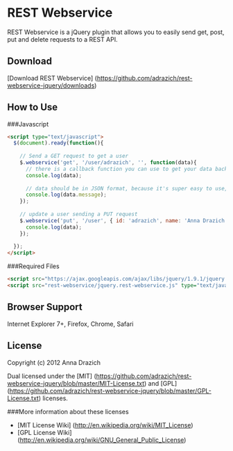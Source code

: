 REST Webservice
===

REST Webservice is a jQuery plugin that allows you to easily send get, post, put and delete requests to a REST API.

Download
---

[Download REST Webservice] (https://github.com/adrazich/rest-webservice-jquery/downloads)

How to Use
---

###Javascript
```html
<script type="text/javascript">
  $(document).ready(function(){
	
	// Send a GET request to get a user
    $.webservice('get', '/user/adrazich', '', function(data){
	  // there is a callback function you can use to get your data back
	  console.log(data);
	  
	  // data should be in JSON format, because it's super easy to use, like so...
	  console.log(data.message);
	});
  
	// update a user sending a PUT request
	$.webservice('put', '/user', { id: 'adrazich', name: 'Anna Drazich' }, function(data){
	  console.log(data);
	});
	
  });
</script>
```

###Required Files

```html
<script src="https://ajax.googleapis.com/ajax/libs/jquery/1.9.1/jquery.min.js" type="text/javascript"></script>
<script src="rest-webservice/jquery.rest-webservice.js" type="text/javascript"></script>
```

Browser Support
---
Internet Explorer 7+, Firefox, Chrome, Safari

License
---

Copyright (c) 2012 Anna Drazich

Dual licensed under the [MIT] (https://github.com/adrazich/rest-webservice-jquery/blob/master/MIT-License.txt) and [GPL] (https://github.com/adrazich/rest-webservice-jquery/blob/master/GPL-License.txt) licenses.

###More information about these licenses
  - [MIT License Wiki] (http://en.wikipedia.org/wiki/MIT_License) 
  - [GPL License Wiki] (http://en.wikipedia.org/wiki/GNU_General_Public_License)
